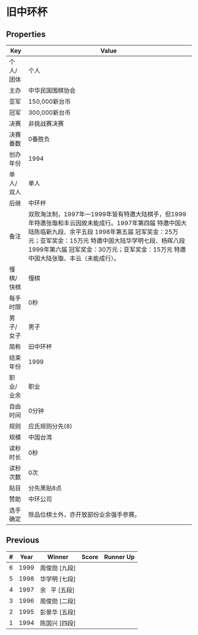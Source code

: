 # 旧中环杯

## Properties

| Key | Value |
| --- | ----- |
| 个人/团体 | 个人 |
| 主办 | 中华民国围棋协会 |
| 亚军 | 150,000新台币 |
| 冠军 | 300,000新台币 |
| 决赛 | 非挑战赛决赛 |
| 决赛番数 | 0番胜负 |
| 创办年份 | 1994 |
| 单人/双人 | 单人 |
| 后继 | 中环杯 |
| 备注 | 双败淘汰制，1997年—1999年皆有特邀大陆棋手，但1999年特邀张璇和丰云因故未能成行。1997年第四届 特邀中国大陆陈临新九段、余平五段 1998年第五届 冠军奖金：25万元；亚军奖金：15万元 特邀中国大陆华学明七段、杨晖八段 1999年第六届 冠军奖金：30万元；亚军奖金：15万元 特邀中国大陆张璇、丰云（未能成行）。  |
| 慢棋/快棋 | 慢棋 |
| 每手时限 | 0秒 |
| 男子/女子 | 男子 |
| 简称 | 旧中环杯 |
| 结束年份 | 1999 |
| 职业/业余 | 职业 |
| 自由时间 | 0分钟 |
| 规则 | 应氏规则分先(8) |
| 规模 | 中国台湾 |
| 读秒时长 | 0秒 |
| 读秒次数 | 0次 |
| 贴目 | 分先黑贴8点 |
| 赞助 | 中环公司 |
| 选手确定 | 除品位棋士外，亦开放部份业余强手参赛。 |

## Previous

| # | Year | Winner | Score | Runner Up |
| --- | --- | --- | --- | --- |
| 6 | 1999 | 周俊勋 [九段] |  |  |
| 5 | 1998 | 华学明 [七段] |  |  |
| 4 | 1997 | 余   平 [五段] |  |  |
| 3 | 1996 | 周俊勋 [二段] |  |  |
| 2 | 1995 | 彭景华 [五段] |  |  |
| 1 | 1994 | 陈国兴 [四段] |  |  |

